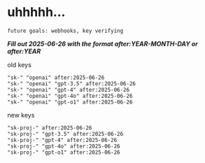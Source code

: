 # uhhhhh...

`future goals: webhooks, key verifying`



***Fill out 2025-06-26 with the format after:YEAR-MONTH-DAY or after:YEAR***

old keys
```
"sk-" "openai" after:2025-06-26
"sk-" "openai" "gpt-3.5" after:2025-06-26
"sk-" "openai" "gpt-4" after:2025-06-26
"sk-" "openai" "gpt-4o" after:2025-06-26
"sk-" "openai" "gpt-o1" after:2025-06-26
```

new keys
```
"sk-proj-" after:2025-06-26
"sk-proj-" "gpt-3.5" after:2025-06-26
"sk-proj-" "gpt-4" after:2025-06-26
"sk-proj-" "gpt-4o" after:2025-06-26
"sk-proj-" "gpt-o1" after:2025-06-26
```
